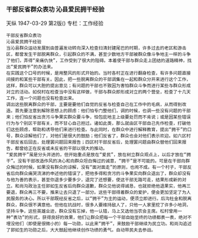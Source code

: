 ### 干部反省群众表功  沁县爱民拥干经验
天纵
1947-03-29
第2版()
专栏：工作经验

    干部反省群众表功
    沁县爱民拥干经验
    当沁县群众运动发展到由普遍发动转向深入检查扫清封建尾巴的时期，许多过去的老区和游击区，都曾发生干部脱离群众，引起群众的不满，甚至少数地方干部被群众像斗争地主一样的斗争了他们，弄得“亲痛仇快”，工作受到了很大的阻碍。本着使干部与群众走上团结的道路精神，找出“爱民拥干”的办法来。
    在实践这个口号的时候，是用整风的形式开始的。当时各村正在进行翻身检查，有许多问题直接间接的和某些干部有关。因此，把一些脱离群众的干部调集在一起和群众分开来进行这个工作，这样，群众可以大胆的提出意见；有问题的干部也不致因为害怕群众斗争而进行某些与群众形成对立的活动。如倪村在检查当中没有这样做，干部与群众即形成对立的两个营垒，检查了十几天工作，连一个问题也没有检查出来。
    调出这些脱离群众的干部，主要是要他们自觉的反省与检查自己在工作中的毛病，从而得到改造。首先要注意到解除思想上的顾虑：他们怕专门整他们，调的时候，也调一些没有问题的干部来；他们怕反省出贪污斗争果实群众要斗争，怕包庇地主上级要处罚而不肯说；或是因某些错误行为与个别区干部有关，而不甘心自己担过。诸如此类，那么就由区干部自己先作检查，打破他们这些顾虑，帮助和诱导他们来进行检查。与此同时，在群众中进行解释教育，提出“拥干”的口号，群众谅解他们了，对他们是很大的鼓励；他们反省了，群众也会对他们表示欢迎。如六区村干部反省后回去，处理罢问题回来报告；四区村干部反省后，处理罢问题由群众替他们回来报告，都曾给正在反省或未反省的干部以很大的推动。
    “爱民拥干”虽是分头并进的，但开始重点是放在“爱民”，放在树立群众观点上，以后才放在“拥干”。没有干部改造作风的决心和向群众坦白悔过的诚意，“拥干”是不可能的。可是在干部向群众悔过的时候，如果没有群众的谅解，没有“面对面走”的原则，也闹不成。有一个村子，干部反省后向群众痛哭流涕的申述他的错误了，把他多得和贪污的斗争果实向群众退出了，群众却没有与他为善的表示，甚至你退多少要多少，退完了还想要，使这干部无路可走，结果形成新的对立。和尚沟政治主任郭如生反省后向群众道歉，群众见他说得诚恳，也就拒绝他退果实，他再三要退，群众再三不要，推来让去只退了一部分。这些干部得着群众的爱护，便会更加坚定了为人民服务的决心。所以干部既经反省之后，以“拥干”为主的运动，便须立即进行。后沟杜金和脱离群众，群众很不满意他。但他在抗战时，很多人要维持敌人了，只他一人家里挖了许多小地洞，坚持斗争，这些英雄业迹，群众没有忘掉，他一认错，马上又选他当农会主席。松村曾用一种“表功”的形式，获得良好的效果，他们让群众把每一个干部自始至终的功绩都表一表，绝对不埋没他们（即使是很微小的）每一功勋，以此来“拥干”，来鼓励干部继续为民立功。和尚沟追述了郭如生的功勋之后，大大鼓起他继续创作功绩的勇气。自动带民夫去参战。
